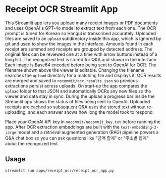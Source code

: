 # Receipt OCR Streamlit App

This Streamlit app lets you upload many receipt images or PDF documents and uses
OpenAI's GPT‑4o model to extract text from each one. The OCR prompt is tuned for
Korean so Hangul is transcribed accurately. Uploaded files are saved to an
`upload` subdirectory inside this app, which is ignored by git and used to show
the images in the interface. Amounts found in each receipt are summed and
receipts are grouped by detected address. The original files can be reviewed
one at a time with arrow buttons instead of a long list. The recognized text is
stored for Q&A and shown in the interface. Each image is Base64 encoded before
being sent to OpenAI for OCR. The filename shown above the viewer is editable.
Changing the filename searches the `upload` directory for a matching file and
displays it. OCR results are merged and saved to `nocommit/ocr_results.json` so
previous extractions persist across uploads. On start‑up the app compares the
`upload` folder to that JSON and automatically OCRs any new files so the viewer
and data stay in sync. During the upload a progress bar inside the Streamlit app
shows the status of files being sent to OpenAI.
Uploaded receipts are cached so subsequent Q&A uses the stored text without
re-uploading, and each answer shows how long the model took to respond.

Place your OpenAI API key in `nocommit/nocommit_key.txt` before running the app.
After OCR extraction embeddings are built with the `text-embedding-3-large` model
and a retrieval augmented generation (RAG) pipeline powers a Q&A chat box so you
can ask questions like "금액 합계" or "주소별 합계" about the recognized text.

## Usage
```
streamlit run apps/receipt_ocr/receipt_ocr_app.py
```
